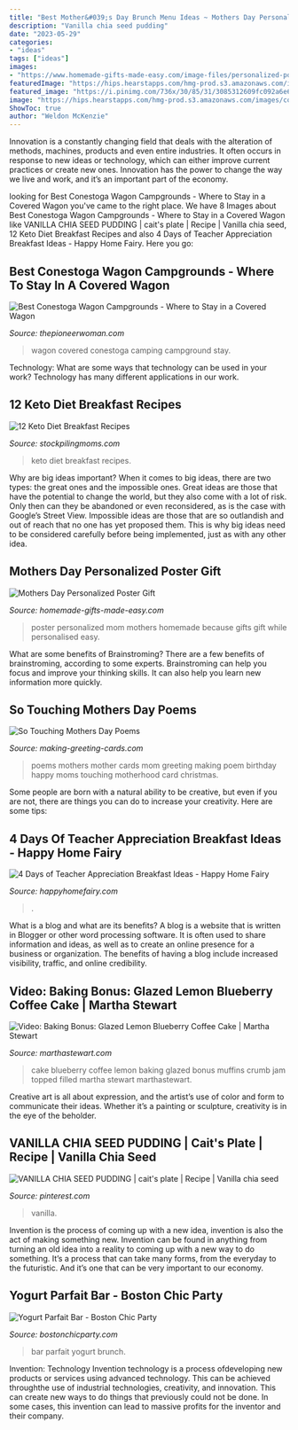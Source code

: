 ```yaml
---
title: "Best Mother&#039;s Day Brunch Menu Ideas ~ Mothers Day Personalized Poster Gift"
description: "Vanilla chia seed pudding"
date: "2023-05-29"
categories:
- "ideas"
tags: ["ideas"]
images:
- "https://www.homemade-gifts-made-easy.com/image-files/personalized-poster-love-mom-because-preview-300x400.jpg"
featuredImage: "https://hips.hearstapps.com/hmg-prod.s3.amazonaws.com/images/covered-wagon-campground-1598453280.jpg?crop=1.00xw:0.954xh;0,0&amp;resize=1200:*"
featured_image: "https://i.pinimg.com/736x/30/85/31/3085312609fc092a6e6c309aca3311ba--healthy-treats-healthy-desserts.jpg"
image: "https://hips.hearstapps.com/hmg-prod.s3.amazonaws.com/images/covered-wagon-campground-1598453280.jpg?crop=1.00xw:0.954xh;0,0&amp;resize=1200:*"
ShowToc: true
author: "Weldon McKenzie"
---
```



Innovation is a constantly changing field that deals with the alteration of methods, machines, products and even entire industries. It often occurs in response to new ideas or technology, which can either improve current practices or create new ones. Innovation has the power to change the way we live and work, and it’s an important part of the economy.

	

		
looking for Best Conestoga Wagon Campgrounds - Where to Stay in a Covered Wagon you've came to the right place. We have 8 Images about Best Conestoga Wagon Campgrounds - Where to Stay in a Covered Wagon like VANILLA CHIA SEED PUDDING | cait&#039;s plate | Recipe | Vanilla chia seed, 12 Keto Diet Breakfast Recipes and also 4 Days of Teacher Appreciation Breakfast Ideas - Happy Home Fairy. Here you go:
		
    
## Best Conestoga Wagon Campgrounds - Where To Stay In A Covered Wagon

<img loading=lazy src="https://hips.hearstapps.com/hmg-prod.s3.amazonaws.com/images/covered-wagon-campground-1598453280.jpg?crop=1.00xw:0.954xh;0,0&amp;resize=1200:*" onerror="this.onerror=null;this.src='https://tse1.mm.bing.net/th?id=OIP.V_J9UU02dRiRR9yaZKyI1gHaDt&amp;pid=15.1';" alt="Best Conestoga Wagon Campgrounds - Where to Stay in a Covered Wagon">

_Source: thepioneerwoman.com_

>wagon covered conestoga camping campground stay. 

	

Technology: What are some ways that technology can be used in your work?
Technology has many different applications in our work.

    
## 12 Keto Diet Breakfast Recipes

<img loading=lazy src="http://www.stockpilingmoms.com/wp-content/uploads/2017/10/Keto-Diet-Breakfast-Ideas.png" onerror="this.onerror=null;this.src='https://tse1.mm.bing.net/th?id=OIP.mQJFR_JxBrZT32SfU_LCbQHaLq&amp;pid=15.1';" alt="12 Keto Diet Breakfast Recipes">

_Source: stockpilingmoms.com_

>keto diet breakfast recipes. 

	

Why are big ideas important?
When it comes to big ideas, there are two types: the great ones and the impossible ones. Great ideas are those that have the potential to change the world, but they also come with a lot of risk. Only then can they be abandoned or even reconsidered, as is the case with Google’s Street View. Impossible ideas are those that are so outlandish and out of reach that no one has yet proposed them. This is why big ideas need to be considered carefully before being implemented, just as with any other idea.

    
## Mothers Day Personalized Poster Gift

<img loading=lazy src="https://www.homemade-gifts-made-easy.com/image-files/personalized-poster-love-mom-because-preview-300x400.jpg" onerror="this.onerror=null;this.src='https://tse4.mm.bing.net/th?id=OIP.kvr3UbmvxT9PX2dxQrUUkAAAAA&amp;pid=15.1';" alt="Mothers Day Personalized Poster Gift">

_Source: homemade-gifts-made-easy.com_

>poster personalized mom mothers homemade because gifts gift while personalised easy. 

	

What are some benefits of Brainstroming?
There are a few benefits of brainstroming, according to some experts. Brainstroming can help you focus and improve your thinking skills. It can also help you learn new information more quickly.

    
## So Touching Mothers Day Poems

<img loading=lazy src="http://www.making-greeting-cards.com/images/mothers-day-poems.jpg" onerror="this.onerror=null;this.src='https://tse4.mm.bing.net/th?id=OIP.RY9oOrnDRV-2Jf0Cd_poFgHaF1&amp;pid=15.1';" alt="So Touching Mothers Day Poems">

_Source: making-greeting-cards.com_

>poems mothers mother cards mom greeting making poem birthday happy moms touching motherhood card christmas. 

	

Some people are born with a natural ability to be creative, but even if you are not, there are things you can do to increase your creativity. Here are some tips:

    
## 4 Days Of Teacher Appreciation Breakfast Ideas - Happy Home Fairy

<img loading=lazy src="https://happyhomefairy.com/wp-content/uploads/2016/08/Teacher-Appreciation-Breakfast-Ideas-4-days-of-adorable-easy-ideas.jpg" onerror="this.onerror=null;this.src='https://tse1.mm.bing.net/th?id=OIP.xu8rDMXZcjommUTcEb6vdAHaO0&amp;pid=15.1';" alt="4 Days of Teacher Appreciation Breakfast Ideas - Happy Home Fairy">

_Source: happyhomefairy.com_

>. 

	

What is a blog and what are its benefits?
A blog is a website that is written in Blogger or other word processing software. It is often used to share information and ideas, as well as to create an online presence for a business or organization. The benefits of having a blog include increased visibility, traffic, and online credibility.

    
## Video: Baking Bonus: Glazed Lemon Blueberry Coffee Cake | Martha Stewart

<img loading=lazy src="https://assets.marthastewart.com/styles/wmax-1500/d49/baking_bonus_glazed_lemon_blueberry_coffee_cake_1/baking_bonus_glazed_lemon_blueberry_coffee_cake_1_horiz.jpg?itok=47Tt_T8_" onerror="this.onerror=null;this.src='https://tse1.mm.bing.net/th?id=OIP.sOSgfRXfI1LjAlkrxtD-_AHaEK&amp;pid=15.1';" alt="Video: Baking Bonus: Glazed Lemon Blueberry Coffee Cake | Martha Stewart">

_Source: marthastewart.com_

>cake blueberry coffee lemon baking glazed bonus muffins crumb jam topped filled martha stewart marthastewart. 

	

Creative art is all about expression, and the artist’s use of color and form to communicate their ideas. Whether it’s a painting or sculpture, creativity is in the eye of the beholder.

    
## VANILLA CHIA SEED PUDDING | Cait&#039;s Plate | Recipe | Vanilla Chia Seed

<img loading=lazy src="https://i.pinimg.com/736x/30/85/31/3085312609fc092a6e6c309aca3311ba--healthy-treats-healthy-desserts.jpg" onerror="this.onerror=null;this.src='https://tse2.mm.bing.net/th?id=OIP.EnRHZDNIcgAibhi05DdALAHaKc&amp;pid=15.1';" alt="VANILLA CHIA SEED PUDDING | cait&#039;s plate | Recipe | Vanilla chia seed">

_Source: pinterest.com_

>vanilla. 

	

Invention is the process of coming up with a new idea, invention is also the act of making something new. Invention can be found in anything from turning an old idea into a reality to coming up with a new way to do something. It’s a process that can take many forms, from the everyday to the futuristic. And it’s one that can be very important to our economy.

    
## Yogurt Parfait Bar - Boston Chic Party

<img loading=lazy src="https://bostonchicparty.com/wp-content/uploads/2018/05/Yogurt-Parfait-Bar-Spring-Brunch-Idea-Mothers-Day-Brunch-Idea-Easy-Entertaining-Brunch-Ideas-Yogurt-Parfait-Brunch-Boston-Chic-Party-4-800x1200.jpg" onerror="this.onerror=null;this.src='https://tse2.mm.bing.net/th?id=OIP.Uj9V1ZLBdIQcLaXkgWtVRQHaLH&amp;pid=15.1';" alt="Yogurt Parfait Bar - Boston Chic Party">

_Source: bostonchicparty.com_

>bar parfait yogurt brunch. 

	

Invention: Technology
Invention technology is a process ofdeveloping new products or services using advanced technology. This can be achieved throughthe use of industrial technologies, creativity, and innovation. This can create new ways to do things that previously could not be done. In some cases, this invention can lead to massive profits for the inventor and their company.

